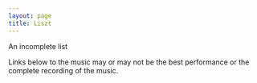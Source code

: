 ```yaml
---
layout: page
title: Liszt
---
```


An incomplete list

Links below to the music may or may not be the best performance or the complete recording of the music.
